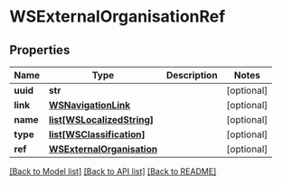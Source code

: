# WSExternalOrganisationRef

## Properties
Name | Type | Description | Notes
------------ | ------------- | ------------- | -------------
**uuid** | **str** |  | [optional] 
**link** | [**WSNavigationLink**](WSNavigationLink.md) |  | [optional] 
**name** | [**list[WSLocalizedString]**](WSLocalizedString.md) |  | [optional] 
**type** | [**list[WSClassification]**](WSClassification.md) |  | [optional] 
**ref** | [**WSExternalOrganisation**](WSExternalOrganisation.md) |  | [optional] 

[[Back to Model list]](../README.md#documentation-for-models) [[Back to API list]](../README.md#documentation-for-api-endpoints) [[Back to README]](../README.md)


